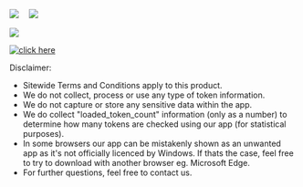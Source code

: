 ![](https://i.ibb.co/qjZTPYM/TVC-mainlogo.png)
⠀
![](https://i.ibb.co/8jP9s5q/TVC-sellixdesign1.png)

![](https://i.ibb.co/syjdR6x/TVC-sellixdesign2.png)

[![click here](https://i.ibb.co/syjdR6x/TVC-sellixdesign3.png)](https://tokenverse.store)

 
Disclaimer:
- Sitewide Terms and Conditions apply to this product.
- We do not collect, process or use any type of token information.
- We do not capture or store any sensitive data within the app.
- We do collect "loaded_token_count" information (only as a number) to determine how many tokens are checked using our app (for statistical purposes).
- In some browsers our app can be mistakenly shown as an unwanted app as it's not officially licenced by Windows. If thats the case, feel free to try to download with another browser eg. Microsoft Edge.
- For further questions, feel free to contact us.
